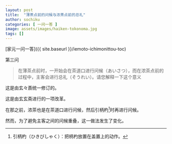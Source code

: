 ```yaml
---
layout: post
title:  "薄茶点前的问候与浓茶点前的总礼"
author: sochiku
categories: [ 一问一答 ]
image: assets/images/haiken-tokonoma.jpg
tags: []
---
```


[家元一问一答]({{ site.baseurl }}/iemoto-ichimonittou-toc)

第三问

> 在薄茶点前时，一开始会在茶道口进行问候（あいさつ），而在浓茶点前的过程中，主客会进行总礼（そうれい）。请您解释一下这个意义

这是由玄々斎统一修订的。

这是由玄玄斋进行的一项改革。

在那之前，浓茶也是在茶道口进行问候，然后引柄杓[^1]时再进行问候。

然而，为了避免主客之间的问候重叠，这一做法发生了变化。


[^1]: 引柄杓（ひきびしゃく）：把柄杓放置在盖置上的动作。
